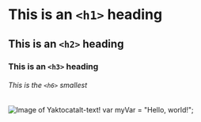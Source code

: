 # This is an `<h1>` heading
## This is an `<h2>` heading
### This is an `<h3>` heading
###### This is the `<h6>` smallest
![Image of Yaktocat](https://octodex.github.com/images/yaktocat.png)alt-text!
var myVar = "Hello, world!";
